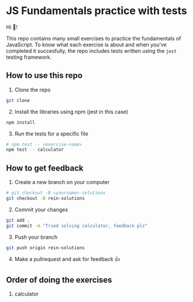 # JS Fundamentals practice with tests

Hi 👋!

This repo contains many small exercises to practice the fundamentals of JavaScript.
To know what each exercise is about and when you've completed it succesfully, the repo includes tests written using the `jest` testing framework.

## How to use this repo

1. Clone the repo

```bash
git clone
```

2. Install the libraries using npm (jest in this case)

```bash
npm install
```

3. Run the tests for a specific file

```bash
# npm test -- <exercise-name>
npm test -- calculator
```

## How to get feedback

1. Create a new branch on your computer

```bash
# git checkout -B <yourname>-solutions
git checkout -B rein-solutions
```

2. Commit your changes

```bash
git add .
git commit -m "Tried solving calculator, feedback plz"
```

3. Push your branch

```bash
git push origin rein-solutions
```

4. Make a pullrequest and ask for feedback 👍

## Order of doing the exercises

1. calculator
